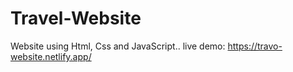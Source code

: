 # Travel-Website
Website using Html, Css and JavaScript..
live demo: https://travo-website.netlify.app/
